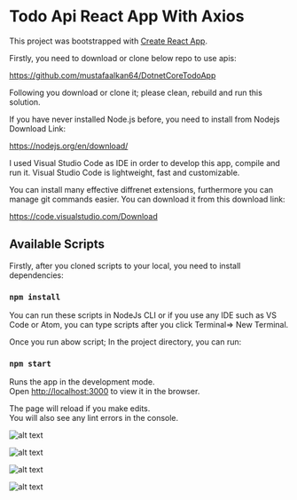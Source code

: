 # Todo Api React App With Axios

This project was bootstrapped with [Create React App](https://github.com/facebook/create-react-app).

Firstly, you need to download or clone below repo to use apis:

https://github.com/mustafaalkan64/DotnetCoreTodoApp

Following you download or clone it; please clean, rebuild and run this solution.

If you have never installed Node.js before, you need to install from Nodejs Download Link:

https://nodejs.org/en/download/

I used Visual Studio Code as IDE in order to develop this app, compile and run it.
Visual Studio Code is lightweight, fast and customizable.

You can install many effective diffrenet extensions, furthermore you can manage git commands easier.
You can download it from this download link:

https://code.visualstudio.com/Download

## Available Scripts

Firstly, after you cloned scripts to your local, you need to install dependencies:

### `npm install`

You can run these scripts in NodeJs CLI or if you use any IDE such as VS Code or Atom,
you can type scripts after you click Terminal=> New Terminal. 

Once you run abow script; In the project directory, you can run:

### `npm start`

Runs the app in the development mode.<br />
Open [http://localhost:3000](http://localhost:3000) to view it in the browser.

The page will reload if you make edits.<br />
You will also see any lint errors in the console.

![alt text](https://i.ibb.co/M6DB0XV/Ekran-Al-nt-s-3.png)

![alt text](https://i.ibb.co/gTzQjPg/Ekran-Al-nt-s-3.png)

![alt text](https://i.ibb.co/GHyJrHn/Ekran-Al-nt-s-5.png)

![alt text](https://i.ibb.co/MRf4Zv3/Ekran-Al-nt-s-6.png)

